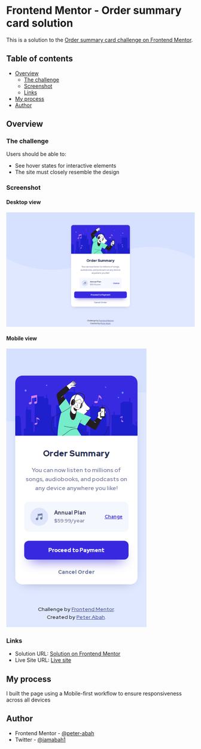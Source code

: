 # Frontend Mentor - Order summary card solution

This is a solution to the [Order summary card challenge on Frontend Mentor](https://www.frontendmentor.io/challenges/order-summary-component-QlPmajDUj). 

## Table of contents

- [Overview](#overview)
  - [The challenge](#the-challenge)
  - [Screenshot](#screenshot)
  - [Links](#links)
- [My process](#my-process)
- [Author](#author)

## Overview

### The challenge

Users should be able to:

- See hover states for interactive elements
- The site must closely resemble the design

### Screenshot
#### Desktop view
![Desktop view](images/screenshot-desktop.png)

#### Mobile view
![Mobile View](images/screenshot-mobile.png "Optional title")

### Links
- Solution URL: [Solution on Frontend Mentor](https://www.frontendmentor.io/solutions/order-summary-card-jvYxz80fv)
- Live Site URL: [Live site](https://peter-abah.github.io/order-summary-card/)

## My process
I built the page using a Mobile-first workflow to ensure responsiveness across all devices


## Author
- Frontend Mentor - [@peter-abah](https://www.frontendmentor.io/profile/peter-abah)
- Twitter - [@iamabah1](https://www.twitter.com/iamabah1)
